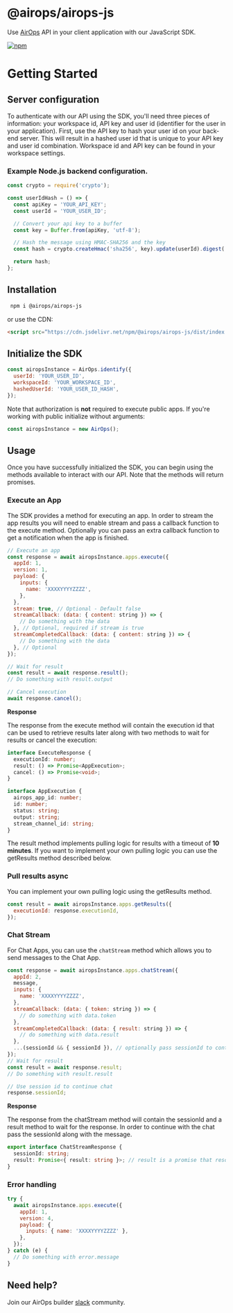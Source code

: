 # @airops/airops-js

Use [AirOps](https://docs.airops.com/docs/client-sdk) API in your client application with our JavaScript SDK.

[![npm](https://img.shields.io/npm/v/@airops/airops-js.svg)](https://www.npmjs.com/package/@airops/airops-js)

# Getting Started

## Server configuration

To authenticate with our API using the SDK, you'll need three pieces of information: your workspace id, API key and user
id (identifier for the user in your application). First, use the API key to hash your user id on your back-end server. This will result in a
hashed user id that is unique to your API key and user id combination. Workspace id and API key can be found in your
workspace settings.

### Example Node.js backend configuration.

```javascript
const crypto = require('crypto');

const userIdHash = () => {
  const apiKey = 'YOUR_API_KEY';
  const userId = 'YOUR_USER_ID';

  // Convert your api key to a buffer
  const key = Buffer.from(apiKey, 'utf-8');

  // Hash the message using HMAC-SHA256 and the key
  const hash = crypto.createHmac('sha256', key).update(userId).digest('hex');

  return hash;
};
```

## Installation

```bash
 npm i @airops/airops-js
```

or use the CDN:

```html
<script src=“https://cdn.jsdelivr.net/npm/@airops/airops-js/dist/index.umd.min.js”></script>
```

## Initialize the SDK

```javascript
const airopsInstance = AirOps.identify({
  userId: 'YOUR_USER_ID',
  workspaceId: 'YOUR_WORKSPACE_ID',
  hashedUserId: 'YOUR_USER_ID_HASH',
});
```

Note that authorization is **not** required to execute public apps. If you're working with public initialize without arguments:

```javascript
const airopsInstance = new AirOps();
```

## Usage

Once you have successfully initialized the SDK, you can begin using the methods available to interact with our API.
Note that the methods will return promises.

### Execute an App

The SDK provides a method for executing an app. In order to stream the app results you will need to enable stream and pass a callback function to the execute method. Optionally you can pass an extra callback function to get a notification when the app is finished.

```javascript
// Execute an app
const response = await airopsInstance.apps.execute({
  appId: 1,
  version: 1,
  payload: {
    inputs: {
      name: 'XXXXYYYYZZZZ',
    },
  },
  stream: true, // Optional - Default false
  streamCallback: (data: { content: string }) => {
    // Do something with the data
  }, // Optional, required if stream is true
  streamCompletedCallback: (data: { content: string }) => {
    // Do something with the data
  }, // Optional
});

// Wait for result
const result = await response.result();
// Do something with result.output

// Cancel execution
await response.cancel();
```

**Response**

The response from the execute method will contain the execution id that can be used to retrieve results later along with two methods to wait for results or cancel the execution:

```typescript
interface ExecuteResponse {
  executionId: number;
  result: () => Promise<AppExecution>;
  cancel: () => Promise<void>;
}

interface AppExecution {
  airops_app_id: number;
  id: number;
  status: string;
  output: string;
  stream_channel_id: string;
}
```

The result method implements pulling logic for results with a timeout of **10 minutes**. If you want to implement your own pulling logic you can use the getResults method described below.

### Pull results async

You can implement your own pulling logic using the getResults method.

```javascript
const result = await airopsInstance.apps.getResults({
  executionId: response.executionId,
});
```

### Chat Stream

For Chat Apps, you can use the `chatStream` method which allows you to send messages to the Chat App.

```javascript
const response = await airopsInstance.apps.chatStream({
  appId: 2,
  message,
  inputs: {
    name: 'XXXXYYYYZZZZ',
  },
  streamCallback: (data: { token: string }) => {
    // do something with data.token
  },
  streamCompletedCallback: (data: { result: string }) => {
    // do something with data.result
  },
  ...(sessionId && { sessionId }), // optionally pass sessionId to continue chat.
});
// Wait for result
const result = await response.result;
// Do something with result.result

// Use session id to continue chat
response.sessionId;
```

**Response**

The response from the chatStream method will contain the sessionId and a result method to wait for the response.
In order to continue with the chat pass the sessionId along with the message.

```typescript
export interface ChatStreamResponse {
  sessionId: string;
  result: Promise<{ result: string }>; // result is a promise that resolves when the execution is completed.
}
```

### Error handling

```javascript
try {
  await airopsInstance.apps.execute({
    appId: 1,
    version: 4,
    payload: {
      inputs: { name: 'XXXXYYYYZZZZ' },
    },
  });
} catch (e) {
  // Do something with error.message
}
```

## Need help?

Join our AirOps builder [slack](https://join.slack.com/t/airopsbuilders/shared_invite/zt-1whiyc290-fw8tsDn0nq89UqGSXIcUNA) community.
